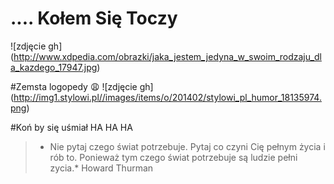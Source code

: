 # .... Kołem Się Toczy  #
![zdjęcie gh] (http://www.xdpedia.com/obrazki/jaka_jestem_jedyna_w_swoim_rodzaju_dla_kazdego_17947.jpg)

#Zemsta logopedy :weary:
![zdjęcie gh] (http://img1.stylowi.pl//images/items/o/201402/stylowi_pl_humor_18135974.png)

#Koń by się uśmiał HA HA HA

>* Nie pytaj czego świat potrzebuje. Pytaj co czyni Cię pełnym życia i rób to. Ponieważ tym czego świat potrzebuje są ludzie pełni zycia.* Howard Thurman




